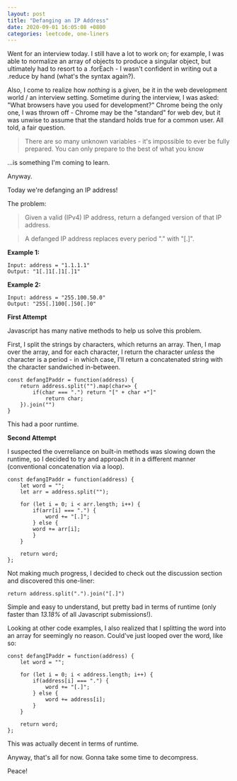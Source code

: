 ```yaml
---
layout: post
title: "Defanging an IP Address"
date: 2020-09-01 16:05:08 +0800
categories: leetcode, one-liners
---
```


Went for an interview today. I still have a lot to work on; for example, I was able to normalize an array of objects to produce a singular object, but ultimately had to resort to a .forEach - I wasn't confident in writing out a .reduce by hand (what's the syntax again?).

Also, I come to realize how _nothing_ is a given, be it in the web development world / an interview setting. Sometime during the interview, I was asked: "What browsers have you used for development?" Chrome being the only one, I was thrown off - Chrome may be the "standard" for web dev, but it was unwise to assume that the standard holds true for a common user. All told, a fair question.

> There are so many unknown variables - it's impossible to ever be fully prepared. You can only prepare to the best of what you know

...is something I'm coming to learn.

Anyway.

Today we're defanging an IP address!

The problem:

> Given a valid (IPv4) IP address, return a defanged version of that IP address.

> A defanged IP address replaces every period "." with "[.]".

**Example 1:**

    Input: address = "1.1.1.1"
    Output: "1[.]1[.]1[.]1"

**Example 2:**

    Input: address = "255.100.50.0"
    Output: "255[.]100[.]50[.]0"

**First Attempt**

Javascript has many native methods to help us solve this problem.

First, I split the strings by characters, which returns an array. Then, I map over the array, and for each character, I return the character _unless_ the character is a period - in which case, I'll return a concatenated string with the character sandwiched in-between.

    const defangIPaddr = function(address) {
        return address.split("").map(char=> {
            if(char === ".") return "[" + char +"]"
                return char;
        }).join("")
    }

This had a poor runtime.

**Second Attempt**

I suspected the overreliance on built-in methods was slowing down the runtime, so I decided to try and approach it in a different manner (conventional concatenation via a loop).

    const defangIPaddr = function(address) {
        let word = "";
        let arr = address.split("");

        for (let i = 0; i < arr.length; i++) {
            if(arr[i] === ".") {
                word += "[.]";
            } else {
            word += arr[i];
            }
        }

        return word;
    };

Not making much progress, I decided to check out the discussion section and discovered this one-liner:

    return address.split(".").join("[.]")

Simple and easy to understand, but pretty bad in terms of runtime (only faster than _13.18%_ of all Javascript submissions!).

Looking at other code examples, I also realized that I splitting the word into an array for seemingly no reason. Could've just looped over the word, like so:

    const defangIPaddr = function(address) {
        let word = "";

        for (let i = 0; i < address.length; i++) {
            if(address[i] === ".") {
                word += "[.]";
            } else {
                word += address[i];
            }
        }

        return word;
    };

This was actually decent in terms of runtime.

Anyway, that's all for now. Gonna take some time to decompress.

Peace!

